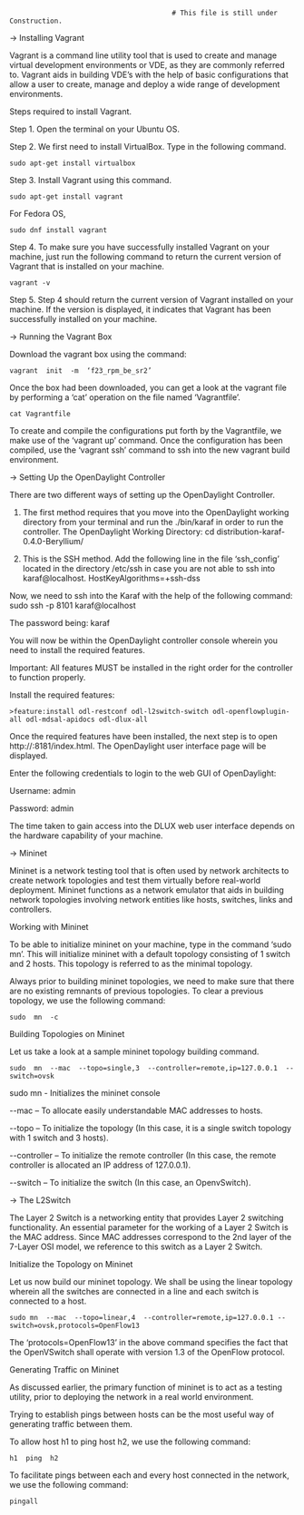                                             # This file is still under Construction.

→ Installing Vagrant

Vagrant is a command line utility tool that is used to create and manage virtual development environments or VDE, as they are commonly referred to.
Vagrant aids in building VDE’s with the help of basic configurations that allow a user to create, manage and deploy a wide range of development environments.

Steps required to install Vagrant.

Step 1. Open the terminal on your Ubuntu OS.

Step 2. We first need to install VirtualBox. Type in the following command.

    sudo apt-get install virtualbox

Step 3. Install Vagrant using this command.
	
    sudo apt-get install vagrant

For Fedora OS,

    sudo dnf install vagrant
				
Step 4. To make sure you have successfully installed Vagrant on your machine, just run the following command to return the current version of Vagrant that is installed on your machine.

    vagrant -v

Step 5.  Step 4 should return the current version of Vagrant installed on your machine. If the version is displayed, it indicates that Vagrant has been successfully installed on your machine.

→ Running the Vagrant Box
	
Download the vagrant box using the command:

    vagrant  init  -m  ‘f23_rpm_be_sr2’

Once the box had been downloaded, you can get a look at the vagrant file by performing a ‘cat’ operation on the file named ‘Vagrantfile’.

    cat Vagrantfile

To create and compile the configurations put forth by the Vagrantfile, we make use of the ‘vagrant up’ command. Once the configuration has been compiled, use the ‘vagrant ssh’ command to ssh into the new vagrant build environment.


→ Setting Up the OpenDaylight Controller

There are two different ways of setting up the OpenDaylight Controller. 

1. The first method requires that you move into the OpenDaylight working directory from your terminal and run the ./bin/karaf in order to run the controller.
The OpenDaylight Working Directory:   cd   distribution-karaf-0.4.0-Beryllium/

2. This is the SSH method. Add the following line in the file ‘ssh_config’ located in the directory   /etc/ssh in case you are not able to ssh into karaf@localhost.
    HostKeyAlgorithms=+ssh-dss

Now, we need to ssh into the Karaf with the help of the following command:
    sudo  ssh  -p  8101  karaf@localhost
	
The password being:  karaf

You will now be within the OpenDaylight controller console wherein you need to install the required features.

Important: All features MUST be installed in the right order for the controller to function properly.

Install the required features:

	>feature:install odl-restconf odl-l2switch-switch odl-openflowplugin-all odl-mdsal-apidocs odl-dlux-all
	
Once the required features have been installed, the next step is to open http://<Controller Ip>:8181/index.html. The OpenDaylight user interface page will be displayed. 

Enter the following credentials to login to the web GUI of OpenDaylight:

Username: admin

Password: admin  	

The time taken to gain access into the DLUX web user interface depends on the hardware capability of your machine.

→ Mininet 

Mininet is a network testing tool that is often used by network architects to create network topologies and test them virtually before real-world deployment. Mininet functions as a network emulator that aids  in building network topologies involving network entities like hosts, switches, links and controllers.

Working with Mininet

To be able to initialize mininet on your machine, type in the command   ‘sudo  mn’. This will initialize mininet with a default topology consisting of 1 switch and 2 hosts. This topology is referred to as the minimal topology.

Always prior to building mininet topologies, we need to make sure that there are no existing remnants of previous topologies. To clear a previous topology, we use the following command:

    sudo  mn  -c

Building Topologies on Mininet

Let us take a look at a sample mininet topology building command.

    sudo  mn  --mac  --topo=single,3  --controller=remote,ip=127.0.0.1  --switch=ovsk

sudo mn - Initializes the mininet console

--mac – To allocate easily understandable MAC addresses to hosts.

--topo – To initialize the topology (In this case, it is a single switch topology with 1 switch and 3 hosts).

--controller – To initialize the remote controller (In this case, the remote controller is allocated an IP address of 127.0.0.1).

--switch – To initialize the switch (In this case, an OpenvSwitch).

→ The L2Switch 

The Layer 2 Switch is a networking entity that provides Layer 2 switching functionality. An essential parameter for the working of a Layer 2 Switch is the MAC address. Since MAC addresses correspond to the 2nd layer of the 7-Layer OSI model, we reference to this switch as a Layer 2 Switch.

Initialize the Topology on Mininet

Let us now build our mininet topology. We shall be using the linear topology wherein all the switches are connected in a line and each switch is connected to a host.

    sudo mn  --mac  --topo=linear,4  --controller=remote,ip=127.0.0.1 --switch=ovsk,protocols=OpenFlow13

The ‘protocols=OpenFlow13’ in the above command specifies the fact that the OpenVSwitch shall operate with version 1.3 of the OpenFlow protocol.

Generating Traffic on Mininet

As discussed earlier, the primary function of mininet is to act as a testing utility, prior to deploying the network in a real world environment.

Trying to establish pings between hosts can be the most useful way of generating traffic between them.

To allow host h1 to ping host h2, we use the following command:

    h1  ping  h2

To facilitate pings between each and every host connected in the network, we use the following command:

    pingall

